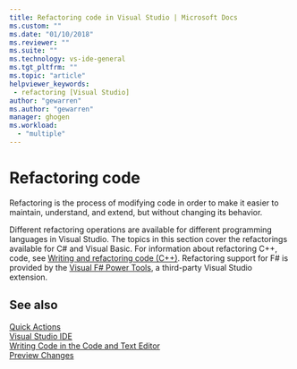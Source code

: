 ```yaml
---
title: Refactoring code in Visual Studio | Microsoft Docs
ms.custom: ""
ms.date: "01/10/2018"
ms.reviewer: ""
ms.suite: ""
ms.technology: vs-ide-general
ms.tgt_pltfrm: ""
ms.topic: "article"
helpviewer_keywords:
 - refactoring [Visual Studio]
author: "gewarren"
ms.author: "gewarren"
manager: ghogen
ms.workload: 
  - "multiple"
---
```

# Refactoring code

Refactoring is the process of modifying code in order to make it easier to maintain, understand, and extend, but without changing its behavior.

Different refactoring operations are available for different programming languages in Visual Studio. The topics in this section cover the refactorings available for C# and Visual Basic. For information about refactoring C++, code, see [Writing and refactoring code (C++)](/cpp/ide/writing-and-refactoring-code-cpp). Refactoring support for F# is provided by the [Visual F# Power Tools](https://marketplace.visualstudio.com/items?itemName=FSharpSoftwareFoundation.VisualFPowerTools), a third-party Visual Studio extension.

## See also

[Quick Actions](../ide/quick-actions.md)  
[Visual Studio IDE](../ide/visual-studio-ide.md)  
[Writing Code in the Code and Text Editor](../ide/writing-code-in-the-code-and-text-editor.md)  
[Preview Changes](../ide/preview-changes.md)
